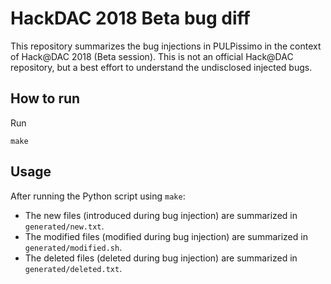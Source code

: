 # HackDAC 2018 Beta bug diff

This repository summarizes the bug injections in PULPissimo in the context of Hack@DAC 2018 (Beta session).
This is not an official Hack@DAC repository, but a best effort to understand the undisclosed injected bugs.

## How to run

Run

```
make
```

## Usage

After running the Python script using `make`:

- The new files (introduced during bug injection) are summarized in `generated/new.txt`.
- The modified files (modified during bug injection) are summarized in `generated/modified.sh`.
- The deleted files (deleted during bug injection) are summarized in `generated/deleted.txt`.
